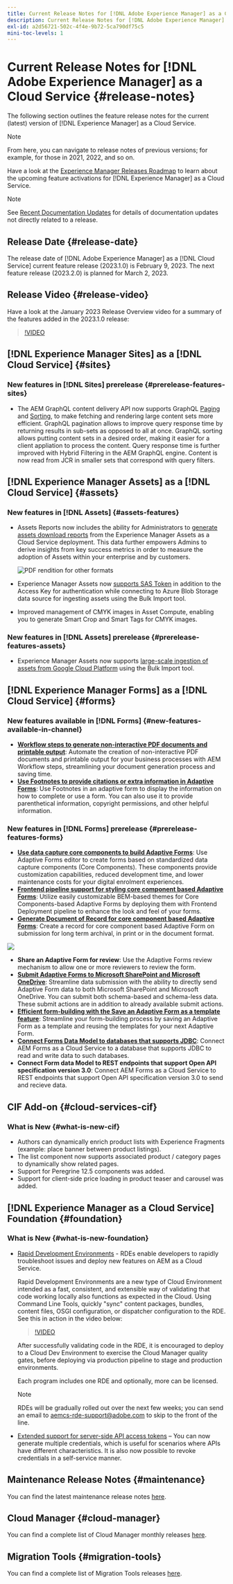 ```yaml
---
title: Current Release Notes for [!DNL Adobe Experience Manager] as a Cloud Service.
description: Current Release Notes for [!DNL Adobe Experience Manager] as a Cloud Service.
exl-id: a2d56721-502c-4f4e-9b72-5ca790df75c5
mini-toc-levels: 1
---
```


# Current Release Notes for [!DNL Adobe Experience Manager] as a Cloud Service {#release-notes}

The following section outlines the feature release notes for the current (latest) version of [!DNL Experience Manager] as a Cloud Service.

>[!NOTE]
>
>From here, you can navigate to release notes of previous versions; for example, for those in 2021, 2022, and so on.
>
>Have a look at the [Experience Manager Releases Roadmap](https://experienceleague.adobe.com/docs/experience-manager-release-information/aem-release-updates/update-releases-roadmap.html) to learn about the upcoming feature activations for [!DNL Experience Manager] as a Cloud Service. 

>[!NOTE]
>
>See [Recent Documentation Updates](https://experienceleague.adobe.com/docs/experience-manager-release-information/aem-release-updates/doc-updates/documentation-updates.html) for details of documentation updates not directly related to a release.

## Release Date {#release-date}

The release date of [!DNL Adobe Experience Manager] as a [!DNL Cloud Service] current feature release (2023.1.0) is February 9, 2023. The next feature release (2023.2.0) is planned for March 2, 2023.

## Release Video {#release-video}

Have a look at the January 2023 Release Overview video for a summary of the features added in the 2023.1.0 release:

>[!VIDEO](https://video.tv.adobe.com/v/3413479/?quality=12)

## [!DNL Experience Manager Sites] as a [!DNL Cloud Service] {#sites}

### New features in [!DNL Sites] prerelease {#prerelease-features-sites}

* The AEM GraphQL content delivery API now supports GraphQL [Paging](/help/headless/graphql-api/content-fragments.md#paging) and [Sorting](/help/headless/graphql-api/content-fragments.md#sorting), to make fetching and rendering large content sets more efficient. GraphQL pagination allows to improve query response time by returning results in sub-sets as opposed to all at once. GraphQL sorting allows putting content sets in a desired order, making it easier for a client appliation to process the content.  Query response time is further improved with Hybrid Filtering in the AEM GraphQL engine. Content is now read from JCR in smaller sets that correspond with query filters. 

## [!DNL Experience Manager Assets] as a [!DNL Cloud Service] {#assets}

### New features in [!DNL Assets] {#assets-features}

* Assets Reports now includes the ability for Administrators to [generate assets download reports](/help/assets/asset-reports.md) from the Experience Manager Assets as a Cloud Service deployment. This data further empowers Admins to derive insights from key success metrics in order to measure the adoption of Assets within your enterprise and by customers.

   ![PDF rendition for other formats](/help/release-notes/assets/choose_report.png)

* Experience Manager Assets now [supports SAS Token](/help/assets/add-assets.md#asset-bulk-ingestor) in addition to the Access Key for authentication while connecting to Azure Blob Storage data source for ingesting assets using the Bulk Import tool.

* Improved management of CMYK images in Asset Compute, enabling you to generate Smart Crop and Smart Tags for CMYK images.

### New features in [!DNL Assets] prerelease {#prerelease-features-assets}

* Experience Manager Assets now supports [large-scale ingestion of assets from Google Cloud Platform](/help/assets/add-assets.md#asset-bulk-ingestor) using the Bulk Import tool.

## [!DNL Experience Manager Forms] as a [!DNL Cloud Service] {#forms}

### New features available in [!DNL Forms] {#new-features-available-in-channel}

* **[Workflow steps to generate non-interactive PDF documents and printable output](/help/forms/aem-forms-workflow-step-reference.md)**: Automate the creation of non-interactive PDF documents and printable output for your business processes with AEM Workflow steps, streamlining your document generation process and saving time.
* **[Use Footnotes to provide citations or extra information in Adaptive Forms](/help/forms/footnotes-richtextsupport.md)**:  Use Footnotes in an adaptive form to display the information on how to complete or use a form. You can also use it to provide parenthetical information, copyright permissions, and other helpful information.

### New features in [!DNL Forms] prerelease {#prerelease-features-forms}

* **[Use data capture core components to build Adaptive Forms](/help/forms/creating-adaptive-form-core-components.md)**: Use Adaptive Forms editor to create forms based on standardized data capture components (Core Components). These components provide customization capabilities, reduced development time, and lower maintenance costs for your digital enrolment experiences.
* **[Frontend pipeline support for styling core component based Adaptive Forms](/help/forms/using-themes-in-core-components.md)**: Utilize easily customizable BEM-based themes for Core Components-based Adaptive Forms by deploying them with Frontend Deployment pipeline to enhance the look and feel of your forms.
* **[Generate Document of Record for core component based Adaptive Forms](/help/forms/generate-document-of-record-core-components.md)**: Create a record for core component based Adaptive Form on submission for long term archival, in print or in the document format. 

![](/help/forms/assets/sample-core-components-based-adaptive-form.png)

* **Share an Adaptive Form for review**: Use the Adaptive Forms review mechanism to allow one or more reviewers to review the form.
* **[Submit Adaptive Forms to Microsoft SharePoint and Microsoft OneDrive](/help/forms/configuring-submit-actions.md)**: Streamline data submission with the ability to directly send Adaptive Form data to both Microsoft SharePoint and Microsoft OneDrive. You can submit both schema-based and schema-less data. These submit actions are in addition to already available submit actions. 
* **[Efficient form-building with the Save an Adaptive Form as a template feature](/help/forms/template-editor.md#save-an-adaptive-form-as-template-saving-adaptive-form-as-template)**: Streamline your form-building process by saving an Adaptive Form as a template and reusing the templates for your next Adaptive Form. 
* **[Connect Forms Data Model to databases that supports JDBC](https://experienceleague.adobe.com/docs/experience-manager-learn/cloud-service/networking/advanced-networking.html)**: Connect AEM Forms as a Cloud Service to a database that supports JDBC to read and write data to such databases. 
* **Connect Form data Model to REST endpoints that support Open API specification version 3.0**: Connect AEM Forms as a Cloud Service to REST endpoints that support Open API specification version 3.0 to send and recieve data. 

## CIF Add-on {#cloud-services-cif}

### What is New {#what-is-new-cif}

* Authors can dynamically enrich product lists with Experience Fragments (example: place banner between product listings).
* The list component now supports associated product / category pages to dynamically show related pages.
* Support for Peregrine 12.5 components was added.
* Support for client-side price loading in product teaser and carousel was added.

## [!DNL Experience Manager as a Cloud Service] Foundation {#foundation}

### What is New {#what-is-new-foundation}

* [Rapid Development Environments](/help/implementing/developing/introduction/rapid-development-environments.md) - RDEs enable developers to rapidly troubleshoot issues and deploy new features on AEM as a Cloud Service.  

  Rapid Development Environments are a new type of Cloud Environment intended as a fast, consistent, and extensible way of validating that code working locally also functions as expected in the Cloud. Using Command Line Tools, quickly "sync" content packages, bundles, content files, OSGI configuration, or dispatcher configuration to the RDE. See this in action in the video below:  
  
  >[!VIDEO](https://video.tv.adobe.com/v/3413508/?quality=12&learn=on)   
 
  After successfully validating code in the RDE, it is encouraged to deploy to a Cloud Dev Environment to exercise the Cloud Manager quality gates, before deploying via production pipeline to stage and production environments.  

  Each program includes one RDE and optionally, more can be licensed.  
    
  >[!NOTE]
  >
  >RDEs will be gradually rolled out over the next few weeks; you can send an email to aemcs-rde-support@adobe.com to skip to the front of the line.

* [Extended support for server-side API access tokens](/help/implementing/developing/introduction/generating-access-tokens-for-server-side-apis.md) – You can now generate multiple credentials, which is useful for scenarios where APIs have different characteristics. It is also now possible to revoke credentials in a self-service manner.

## Maintenance Release Notes {#maintenance}

You can find the latest maintenance release notes [here](/help/release-notes/maintenance/latest.md).

## Cloud Manager {#cloud-manager}

You can find a complete list of Cloud Manager monthly releases [here](/help/implementing/cloud-manager/release-notes-cloud-manager/release-notes-cm-current.md).

## Migration Tools {#migration-tools}

You can find a complete list of Migration Tools releases [here](/help/journey-migration/release-notes/release-notes-migration-tools-current.md).
